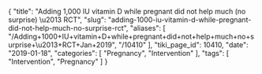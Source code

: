 {
    "title": "Adding 1,000 IU vitamin D while pregnant did not help much (no surprise) \u2013 RCT",
    "slug": "adding-1000-iu-vitamin-d-while-pregnant-did-not-help-much-no-surprise-rct",
    "aliases": [
        "/Adding+1000+IU+vitamin+D+while+pregnant+did+not+help+much+no+surprise+\u2013+RCT+Jan+2019",
        "/10410"
    ],
    "tiki_page_id": 10410,
    "date": "2019-01-18",
    "categories": [
        "Pregnancy",
        "Intervention"
    ],
    "tags": [
        "Intervention",
        "Pregnancy"
    ]
}
